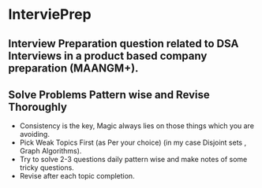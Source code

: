 # InterviePrep

## Interview Preparation question related to DSA Interviews in a product based company preparation (MAANGM+).

## Solve Problems Pattern wise and Revise Thoroughly

- Consistency is the key, Magic always lies on those things which you are avoiding.
- Pick Weak Topics First (as Per your choice) (in my case Disjoint sets , Graph Algorithms).
- Try to solve 2-3 questions daily pattern wise and make notes of some tricky questions.
- Revise after each topic completion.
